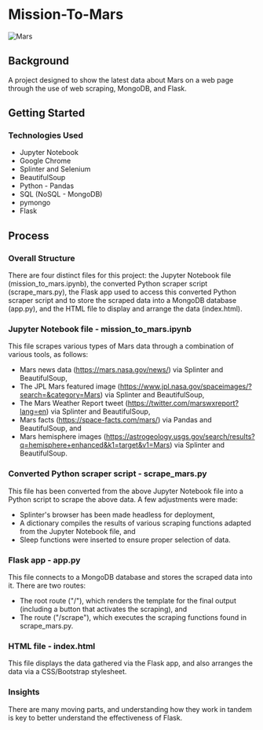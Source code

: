 # Mission-To-Mars
![Mars](mission_to_mars.jpg)

## Background
A project designed to show the latest data about Mars on a web page through the use of web scraping, MongoDB, and Flask.

## Getting Started
### Technologies Used

* Jupyter Notebook
* Google Chrome
* Splinter and Selenium
* BeautifulSoup
* Python - Pandas 
* SQL (NoSQL - MongoDB)
* pymongo
* Flask

## Process
### Overall Structure

There are four distinct files for this project: the Jupyter Notebook file (mission_to_mars.ipynb), the converted Python scraper script (scrape_mars.py), the Flask app used to access this converted Python scraper script and to store the scraped data into a MongoDB database (app.py), and the HTML file to display and arrange the data (index.html).

### Jupyter Notebook file - mission_to_mars.ipynb

This file scrapes various types of Mars data through a combination of various tools, as follows:
* Mars news data (https://mars.nasa.gov/news/) via Splinter and BeautifulSoup,
* The JPL Mars featured image (https://www.jpl.nasa.gov/spaceimages/?search=&category=Mars) via Splinter and BeautifulSoup,
* The Mars Weather Report tweet (https://twitter.com/marswxreport?lang=en) via Splinter and BeautifulSoup,
* Mars facts (https://space-facts.com/mars/) via Pandas and BeautifulSoup, and 
* Mars hemisphere images (https://astrogeology.usgs.gov/search/results?q=hemisphere+enhanced&k1=target&v1=Mars) via Splinter and BeautifulSoup.

### Converted Python scraper script - scrape_mars.py

This file has been converted from the above Jupyter Notebook file into a Python script to scrape the above data. A few adjustments were made: 
* Splinter's browser has been made headless for deployment,
* A dictionary compiles the results of various scraping functions adapted from the Jupyter Notebook file, and
* Sleep functions were inserted to ensure proper selection of data.

### Flask app - app.py

This file connects to a MongoDB database and stores the scraped data into it. There are two routes:
* The root route ("/"), which renders the template for the final output (including a button that activates the scraping), and
* The route ("/scrape"), which executes the scraping functions found in scrape_mars.py.

### HTML file - index.html

This file displays the data gathered via the Flask app, and also arranges the data via a CSS/Bootstrap stylesheet.

### Insights

There are many moving parts, and understanding how they work in tandem is key to better understand the effectiveness of Flask.